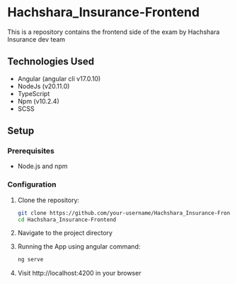 # Hachshara_Insurance-Frontend

This is a repository contains the frontend side of the exam by Hachshara Insurance dev team

## Technologies Used

- Angular (angular cli v17.0.10)
- NodeJs (v20.11.0)
- TypeScript
- Npm (v10.2.4)
- SCSS

## Setup

### Prerequisites

- Node.js and npm

### Configuration

1. Clone the repository:

   ```bash
   git clone https://github.com/your-username/Hachshara_Insurance-Frontend.git
   cd Hachshara_Insurance-Frontend

2. Navigate to the project directory

3. Running the App using angular command:
   
    ```bash
    ng serve
    
4. Visit http://localhost:4200 in your browser
